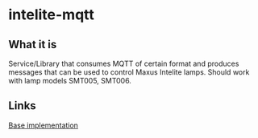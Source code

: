 # intelite-mqtt

## What it is
Service/Library that consumes MQTT of certain format and produces messages that can be used to control Maxus Intelite lamps. 
Should work with lamp models SMT005, SMT006.

## Links
[Base implementation](https://github.com/AlexNk/intelite_smt006_remote)
